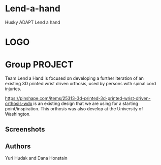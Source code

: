 # Lend-a-hand
Husky ADAPT Lend a hand


# LOGO

# Group PROJECT 
Team Lend a Hand is focused on developing a further iteration of an existing 3D printed wrist driven orthosis, used by persons with spinal cord injuries. 

https://pinshape.com/items/25313-3d-printed-3d-printed-wrist-driven-orthosis-wdo is an existing design that we are using for a starting point/inspiration. This orthosis was also develop at the University of Washington.




## Screenshots

## Authors
Yuri Hudak and Dana Honstain
